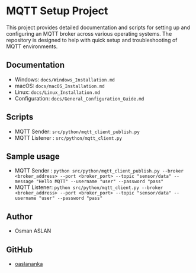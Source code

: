 # MQTT Setup Project

This project provides detailed documentation and scripts for setting up and configuring an MQTT broker across various operating systems. The repository is designed to help with quick setup and troubleshooting of MQTT environments.

## Documentation
- Windows: `docs/Windows_Installation.md`
- macOS: `docs/macOS_Installation.md`
- Linux: `docs/Linux_Installation.md`
- Configuration: `docs/General_Configuration_Guide.md`

## Scripts
- MQTT Sender: `src/python/mqtt_client_publish.py`
- MQTT Listener : `src/python/mqtt_client.py`

## Sample usage 
- MQTT Sender : `python src/python/mqtt_client_publish.py --broker <broker_address> --port <broker_port> --topic "sensor/data" --message "Hello MQTT" --username "user" --password "pass"`
- MQTT Listener: `python src/python/mqtt_client.py --broker <broker_address> --port <broker_port> --topic "sensor/data" --username "user" --password "pass"`

  
## Author
- Osman ASLAN

## GitHub
- [oaslananka](https://github.com/oaslananka)
